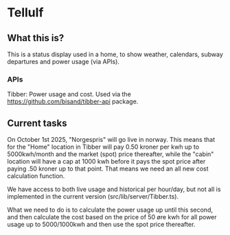 # Tellulf

## What this is?

This is a status display used in a home, to show weather, calendars, subway departures and power usage (via APIs).

### APIs

Tibber: Power usage and cost. Used via the https://github.com/bisand/tibber-api package.

## Current tasks

On October 1st 2025, "Norgespris" will go live in norway. This means that for the "Home" location in Tibber will pay 0.50 kroner per kwh up to 5000kwh/month and the market (spot) price thereafter, while the "cabin" location will have a cap at 1000 kwh before it pays the spot price after paying .50 kroner up to that point. That means we need an all new cost calculation function.

We have access to both live usage and historical per hour/day, but not all is implemented in the current version (src/lib/server/Tibber.ts).

What we need to do is to calculate the power usage up until this second, and then calculate the cost based on the price of 50 øre kwh for all power usage up to 5000/1000kwh and then use the spot price thereafter.
